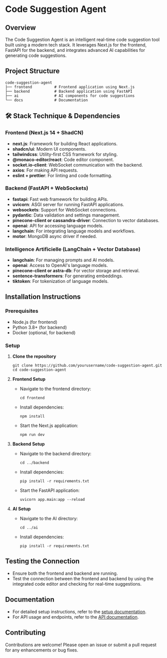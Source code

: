 # Code Suggestion Agent

## Overview
The Code Suggestion Agent is an intelligent real-time code suggestion tool built using a modern tech stack. It leverages Next.js for the frontend, FastAPI for the backend, and integrates advanced AI capabilities for generating code suggestions.

## Project Structure
```
code-suggestion-agent
├── frontend          # Frontend application using Next.js
├── backend           # Backend application using FastAPI
├── ai                # AI components for code suggestions
└── docs              # Documentation
```

## 🛠 Stack Technique & Dependencies

### Frontend (Next.js 14 + ShadCN)
- **next.js**: Framework for building React applications.
- **shadcn/ui**: Modern UI components.
- **tailwindcss**: Utility-first CSS framework for styling.
- **@monaco-editor/react**: Code editor component.
- **socket.io-client**: WebSocket communication with the backend.
- **axios**: For making API requests.
- **eslint + prettier**: For linting and code formatting.

### Backend (FastAPI + WebSockets)
- **fastapi**: Fast web framework for building APIs.
- **uvicorn**: ASGI server for running FastAPI applications.
- **websockets**: Support for WebSocket connections.
- **pydantic**: Data validation and settings management.
- **pinecone-client or cassandra-driver**: Connection to vector databases.
- **openai**: API for accessing language models.
- **langchain**: For integrating language models and workflows.
- **motor**: MongoDB async driver if needed.

### Intelligence Artificielle (LangChain + Vector Database)
- **langchain**: For managing prompts and AI models.
- **openai**: Access to OpenAI's language models.
- **pinecone-client or astra-db**: For vector storage and retrieval.
- **sentence-transformers**: For generating embeddings.
- **tiktoken**: For tokenization of language models.

## Installation Instructions

### Prerequisites
- Node.js (for frontend)
- Python 3.8+ (for backend)
- Docker (optional, for backend)

### Setup

1. **Clone the repository**
   ```
   git clone https://github.com/yourusername/code-suggestion-agent.git
   cd code-suggestion-agent
   ```

2. **Frontend Setup**
   - Navigate to the frontend directory:
     ```
     cd frontend
     ```
   - Install dependencies:
     ```
     npm install
     ```
   - Start the Next.js application:
     ```
     npm run dev
     ```

3. **Backend Setup**
   - Navigate to the backend directory:
     ```
     cd ../backend
     ```
   - Install dependencies:
     ```
     pip install -r requirements.txt
     ```
   - Start the FastAPI application:
     ```
     uvicorn app.main:app --reload
     ```

4. **AI Setup**
   - Navigate to the AI directory:
     ```
     cd ../ai
     ```
   - Install dependencies:
     ```
     pip install -r requirements.txt
     ```

## Testing the Connection
- Ensure both the frontend and backend are running.
- Test the connection between the frontend and backend by using the integrated code editor and checking for real-time suggestions.

## Documentation
- For detailed setup instructions, refer to the [setup documentation](docs/setup.md).
- For API usage and endpoints, refer to the [API documentation](docs/api.md).

## Contributing
Contributions are welcome! Please open an issue or submit a pull request for any enhancements or bug fixes.